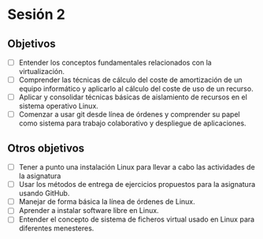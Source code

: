 ﻿Sesión 2
========

## Objetivos
- [ ] Entender los conceptos fundamentales relacionados con la virtualización.
- [ ] Comprender las técnicas de cálculo del coste de amortización de un equipo informático y aplicarlo al cálculo del coste de uso de un recurso.
- [ ] Aplicar y consolidar técnicas básicas de aislamiento de recursos en el sistema operativo Linux.
- [ ] Comenzar a usar git desde línea de órdenes y comprender su papel como sistema para trabajo colaborativo y despliegue de aplicaciones.

## Otros objetivos
- [ ] Tener a punto una instalación Linux para llevar a cabo las actividades de la asignatura
- [ ] Usar los métodos de entrega de ejercicios propuestos para la asignatura usando GitHub.
- [ ] Manejar de forma básica la línea de órdenes de Linux.
- [ ] Aprender a instalar software libre en Linux.
- [ ] Entender el concepto de sistema de ficheros virtual usado en Linux para diferentes menesteres.